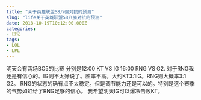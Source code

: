 ```yaml
---
title: "关于英雄联盟S8八强对抗的预测"
slug: "life关于英雄联盟S8八强对抗的预测"
date: 2018-10-19T10:12:00.000Z
categories:
- 日记
tags:
- LOL
- LPL
---
```


明天会有两场BO5的比赛 分别是12:00 KT VS IG 16:00 RNG VS G2. 对于RNG我还是有信心的。IG则不太好说了。胜率不高。大约KT3:1IG。RNG则大概率3:1 G2。 RNG的状态的确有点不太稳定。但是调节能力还是可以的。特别是这个赛季的气势如虹给了RNG足够的信心。 我希望明天IG可以爆冷击败KT。
